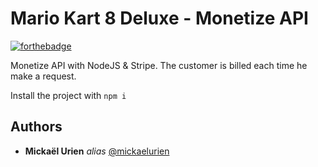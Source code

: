 # Mario Kart 8 Deluxe - Monetize API
[![forthebadge](http://forthebadge.com/images/badges/built-with-love.svg)](http://forthebadge.com)

Monetize API with NodeJS & Stripe. The customer is billed each time he make a request.

Install the project with ``npm i``

## Authors
* **Mickaël Urien** _alias_ [@mickaelurien](https://github.com/mickaelurien)
